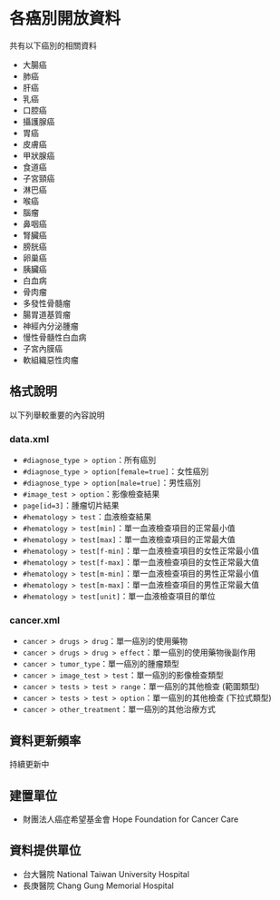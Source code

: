 # 各癌別開放資料

共有以下癌別的相關資料

* 大腸癌
* 肺癌
* 肝癌
* 乳癌
* 口腔癌
* 攝護腺癌
* 胃癌
* 皮膚癌
* 甲狀腺癌
* 食道癌
* 子宮頸癌
* 淋巴癌
* 喉癌
* 腦瘤
* 鼻咽癌
* 腎臟癌
* 膀胱癌
* 卵巢癌
* 胰臟癌
* 白血病
* 骨肉瘤
* 多發性骨髓瘤
* 腸胃道基質瘤
* 神經內分泌腫瘤
* 慢性骨髓性白血病
* 子宮內膜癌
* 軟組織惡性肉瘤

## 格式說明

以下列舉較重要的內容說明

### data.xml

* `#diagnose_type > option`：所有癌別
* `#diagnose_type > option[female=true]`：女性癌別
* `#diagnose_type > option[male=true]`：男性癌別
* `#image_test > option`：影像檢查結果
* `page[id=3]`：腫瘤切片結果
* `#hematology > test`：血液檢查結果
* `#hematology > test[min]`：單一血液檢查項目的正常最小值
* `#hematology > test[max]`：單一血液檢查項目的正常最大值
* `#hematology > test[f-min]`：單一血液檢查項目的女性正常最小值
* `#hematology > test[f-max]`：單一血液檢查項目的女性正常最大值
* `#hematology > test[m-min]`：單一血液檢查項目的男性正常最小值
* `#hematology > test[m-max]`：單一血液檢查項目的男性正常最大值
* `#hematology > test[unit]`：單一血液檢查項目的單位

### cancer.xml

* `cancer > drugs > drug`：單一癌別的使用藥物
* `cancer > drugs > drug > effect`：單一癌別的使用藥物後副作用
* `cancer > tumor_type`：單一癌別的腫瘤類型
* `cancer > image_test > test`：單一癌別的影像檢查類型
* `cancer > tests > test > range`：單一癌別的其他檢查 (範圍類型)
* `cancer > tests > test > option`：單一癌別的其他檢查 (下拉式類型)
* `cancer > other_treatment`：單一癌別的其他治療方式

## 資料更新頻率

持續更新中

## 建置單位

* 財團法人癌症希望基金會 Hope Foundation for Cancer Care

## 資料提供單位

* 台大醫院 National Taiwan University Hospital
* 長庚醫院 Chang Gung Memorial Hospital
